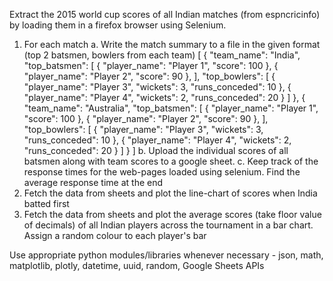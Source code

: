 Extract the 2015 world cup scores of all Indian matches (from espncricinfo) by loading them in a firefox browser using Selenium.

1. For each match
    a. Write the match summary to a file  in the given format (top 2 batsmen, bowlers from each team)
        [
            {
                "team_name": "India",
                "top_batsmen": [
                    {
                        "player_name": "Player 1",
                        "score": 100
                    },
                    {
                        "player_name": "Player 2",
                        "score": 90
                    },
                ],
                "top_bowlers": [
                    {
                        "player_name": "Player 3",
                        "wickets": 3,
                        "runs_conceded": 10
                    },
                    {
                        "player_name": "Player 4",
                        "wickets": 2,
                        "runs_conceded": 20
                    }
                ]
            },
            {
                "team_name": "Australia",
                "top_batsmen": [
                    {
                        "player_name": "Player 1",
                        "score": 100
                    },
                    {
                        "player_name": "Player 2",
                        "score": 90
                    },
                ],
                "top_bowlers": [
                    {
                        "player_name": "Player 3",
                        "wickets": 3,
                        "runs_conceded": 10
                    },
                    {
                        "player_name": "Player 4",
                        "wickets": 2,
                        "runs_conceded": 20
                    }
                ]
            }
        ]
    b. Upload the individual scores of all batsmen along with team scores to a google sheet.
    c. Keep track of the response times for the web-pages loaded using selenium. Find the average response time at the end
4. Fetch the data from sheets and plot the line-chart of scores when India batted first
5. Fetch the data from sheets and plot the average scores (take floor value of decimals) of all Indian players across the tournament in a bar chart. Assign a random colour to each player's bar

Use appropriate python modules/libraries whenever necessary - json, math, matplotlib, plotly, datetime, uuid, random, Google Sheets APIs
